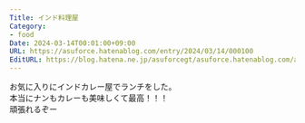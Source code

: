 ```yaml
---
Title: インド料理屋
Category:
- food
Date: 2024-03-14T00:01:00+09:00
URL: https://asuforce.hatenablog.com/entry/2024/03/14/000100
EditURL: https://blog.hatena.ne.jp/asuforcegt/asuforce.hatenablog.com/atom/entry/6801883189090541234
---
```


お気に入りにインドカレー屋でランチをした。  
本当にナンもカレーも美味しくて最高！！！  
頑張れるぞー

